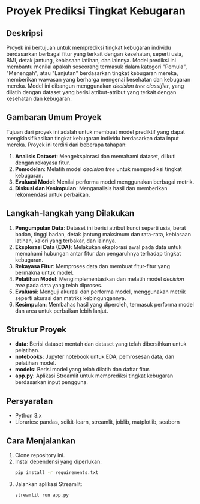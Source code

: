# Proyek Prediksi Tingkat Kebugaran

## Deskripsi
Proyek ini bertujuan untuk memprediksi tingkat kebugaran individu berdasarkan berbagai fitur yang terkait dengan kesehatan, seperti usia, BMI, detak jantung, kebiasaan latihan, dan lainnya. Model prediksi ini membantu menilai apakah seseorang termasuk dalam kategori "Pemula", "Menengah", atau "Lanjutan" berdasarkan tingkat kebugaran mereka, memberikan wawasan yang berharga mengenai kesehatan dan kebugaran mereka. Model ini dibangun menggunakan *decision tree classifier*, yang dilatih dengan dataset yang berisi atribut-atribut yang terkait dengan kesehatan dan kebugaran.

## Gambaran Umum Proyek
Tujuan dari proyek ini adalah untuk membuat model prediktif yang dapat mengklasifikasikan tingkat kebugaran individu berdasarkan data input mereka. Proyek ini terdiri dari beberapa tahapan:
1. **Analisis Dataset**: Mengeksplorasi dan memahami dataset, diikuti dengan rekayasa fitur.
2. **Pemodelan**: Melatih model *decision tree* untuk memprediksi tingkat kebugaran.
3. **Evaluasi Model**: Menilai performa model menggunakan berbagai metrik.
4. **Diskusi dan Kesimpulan**: Menganalisis hasil dan memberikan rekomendasi untuk perbaikan.

## Langkah-langkah yang Dilakukan
1. **Pengumpulan Data**: Dataset ini berisi atribut kunci seperti usia, berat badan, tinggi badan, detak jantung maksimum dan rata-rata, kebiasaan latihan, kalori yang terbakar, dan lainnya.
2. **Eksplorasi Data (EDA)**: Melakukan eksplorasi awal pada data untuk memahami hubungan antar fitur dan pengaruhnya terhadap tingkat kebugaran.
3. **Rekayasa Fitur**: Memproses data dan membuat fitur-fitur yang bermakna untuk model.
4. **Pelatihan Model**: Mengimplementasikan dan melatih model *decision tree* pada data yang telah diproses.
5. **Evaluasi**: Menguji akurasi dan performa model, menggunakan metrik seperti akurasi dan matriks kebingungannya.
6. **Kesimpulan**: Membahas hasil yang diperoleh, termasuk performa model dan area untuk perbaikan lebih lanjut.

## Struktur Proyek
- **data**: Berisi dataset mentah dan dataset yang telah dibersihkan untuk pelatihan.
- **notebooks**: Jupyter notebook untuk EDA, pemrosesan data, dan pelatihan model.
- **models**: Berisi model yang telah dilatih dan daftar fitur.
- **app.py**: Aplikasi Streamlit untuk memprediksi tingkat kebugaran berdasarkan input pengguna.

## Persyaratan
- Python 3.x
- Libraries: pandas, scikit-learn, streamlit, joblib, matplotlib, seaborn

## Cara Menjalankan
1. Clone repository ini.
2. Instal dependensi yang diperlukan:
    ```bash
    pip install -r requirements.txt
    ```
3. Jalankan aplikasi Streamlit:
    ```bash
    streamlit run app.py
    ```

